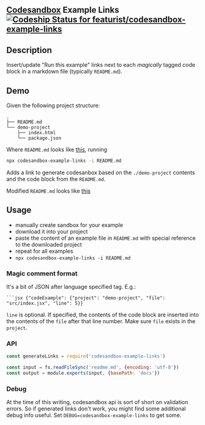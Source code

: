 [Codesandbox](https://codesandbox.io) Example Links [![Codeship Status for featurist/codesandbox-example-links](https://app.codeship.com/projects/6176c9c0-20f5-0137-6e2c-62b911cd023e/status?branch=master)](https://app.codeship.com/projects/329497)
-----------

## Description

Insert/update "Run this example" links next to each _magically_ tagged code block in a markdown file (typically `README.md`).

## Demo

Given the following project structure:

```
.
├── README.md
└── demo-project
    ├── index.html
    └── package.json
```

Where `README.md` looks like [this](./spec/fixture.md), running

```sh
npx codesandbox-example-links -i README.md
```

Adds a link to generate codesanbox based on the `./demo-project` contents and the code block from the `README.md`.

Modified `README.md` looks like [this](./spec/expected.md)

## Usage

- manually create sandbox for your example
- download it into your project
- paste the content of an example file in `README.md` with special reference to the downloaded project
- repeat for all examples
- `npx codesandbox-example-links -i README.md`

### Magic comment format

It's a bit of JSON after language specified tag. E.g.:

```
```jsx {"codeExample": {"project": "demo-project", "file": "src/index.jsx", "line": 5}}
```

`line` is optional. If specified, the contents of the code block are inserted into the contents of the `file` after that line number. Make sure `file` exists in the `project`.

### API

```javascript
const generateLinks = require('codesandbox-example-links')

const input = fs.readFileSync('readme.md', {encoding: 'utf-8'})
const output = module.exports(input, {basePath: 'docs'})
```

### Debug

At the time of this writing, codesandbox api is sort of short on validation errors. So if generated links don't work, you might find some additional debug info useful. Set `DEBUG=codesandbox-example-links` to get some.
